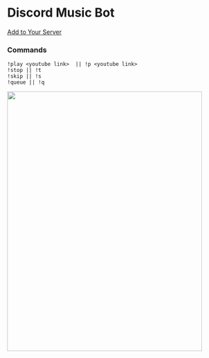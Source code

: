 # Discord Music Bot

[Add to Your Server](https://discord.com/oauth2/authorize?client_id=823609821865181185&scope=bot&permissions=8)

### Commands

```
!play <youtube link>  || !p <youtube link>
!stop || !t
!skip || !s
!queue || !q

```

<img src="https://user-images.githubusercontent.com/79045059/122199325-90e20280-ceb7-11eb-91d3-c03074e6d98c.png" height=600 width=450 />
